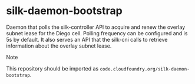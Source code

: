# silk-daemon-bootstrap

Daemon that polls the silk-controller API to acquire and renew the overlay subnet lease for the Diego cell. Polling frequency can be configured and is 5s by default. It also serves an API that the silk-cni calls to retrieve information about the overlay subnet lease.

> [!NOTE]
>
> This repository should be imported as `code.cloudfoundry.org/silk-daemon-bootstrap`.
